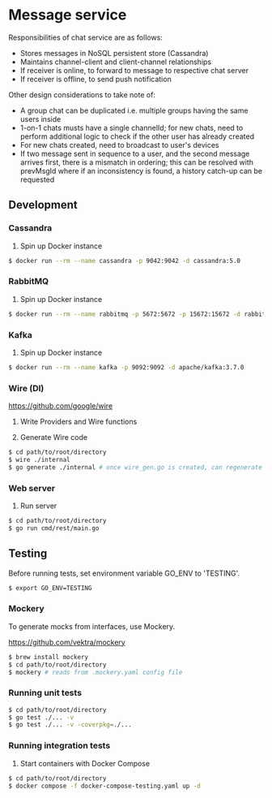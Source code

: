 # Message service

Responsibilities of chat service are as follows:

- Stores messages in NoSQL persistent store (Cassandra)
- Maintains channel-client and client-channel relationships
- If receiver is online, to forward to message to respective chat server
- If receiver is offline, to send push notification

Other design considerations to take note of:

- A group chat can be duplicated i.e. multiple groups having the same users inside
- 1-on-1 chats musts have a single channelId; for new chats, need to perform additional logic to check if the other user has already created
- For new chats created, need to broadcast to user's devices
- If two message sent in sequence to a user, and the second message arrives first, there is a mismatch in ordering; this can be resolved with prevMsgId where if an inconsistency is found, a history catch-up can be requested

## Development

### Cassandra

1. Spin up Docker instance

```sh
$ docker run --rm --name cassandra -p 9042:9042 -d cassandra:5.0
```

### RabbitMQ

1. Spin up Docker instance

```sh
$ docker run --rm --name rabbitmq -p 5672:5672 -p 15672:15672 -d rabbitmq:3.13-management
```

### Kafka

1. Spin up Docker instance

```sh
$ docker run --rm --name kafka -p 9092:9092 -d apache/kafka:3.7.0
```

### Wire (DI)

https://github.com/google/wire

1. Write Providers and Wire functions

2. Generate Wire code

```sh
$ cd path/to/root/directory
$ wire ./internal
$ go generate ./internal # once wire_gen.go is created, can regenerate using this
```

### Web server

1. Run server

```sh
$ cd path/to/root/directory
$ go run cmd/rest/main.go
```

## Testing

Before running tests, set environment variable GO_ENV to 'TESTING'.

```sh
$ export GO_ENV=TESTING
```

### Mockery

To generate mocks from interfaces, use Mockery.

https://github.com/vektra/mockery

```sh
$ brew install mockery
$ cd path/to/root/directory
$ mockery # reads from .mockery.yaml config file
```

### Running unit tests

```sh
$ cd path/to/root/directory
$ go test ./... -v
$ go test ./... -v -coverpkg=./...
```

### Running integration tests

1. Start containers with Docker Compose

```sh
$ cd path/to/root/directory
$ docker compose -f docker-compose-testing.yaml up -d
```
